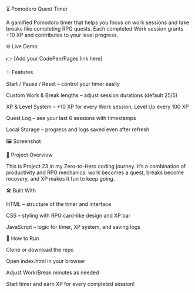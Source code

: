 ⏳ Pomodoro Quest Timer

A gamified Pomodoro timer that helps you focus on work sessions and take breaks like completing RPG quests. Each completed Work session grants +10 XP and contributes to your level progress.

🌐 Live Demo

👉 [Add your CodePen/Pages link here]

✨ Features

Start / Pause / Reset – control your timer easily

Custom Work & Break lengths – adjust session durations (default 25/5)

XP & Level System – +10 XP for every Work session, Level Up every 100 XP

Quest Log – see your last 6 sessions with timestamps

Local Storage – progress and logs saved even after refresh

🖼️ Screenshot


📖 Project Overview

This is Project 23 in my Zero-to-Hero coding journey.
It’s a combination of productivity and RPG mechanics: work becomes a quest, breaks become recovery, and XP makes it fun to keep going.

🛠️ Built With

HTML – structure of the timer and interface

CSS – styling with RPG card-like design and XP bar

JavaScript – logic for timer, XP system, and saving logs

🚀 How to Run

Clone or download the repo

Open index.html in your browser

Adjust Work/Break minutes as needed

Start timer and earn XP for every completed session!
